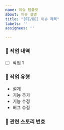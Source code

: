 ```yaml
---
name: 이슈 템플릿
about: 이슈 설명
title: "[FE/BE] 이슈 제목"
labels: ''
assignees: ''

---
```


### 📙 작업 내역

- [ ] 작업 1

### 📘 작업 유형

- 설계
- 기능 추가
- 기능 수정
- 버그 수정

### 🧾 관련 스토리 번호

